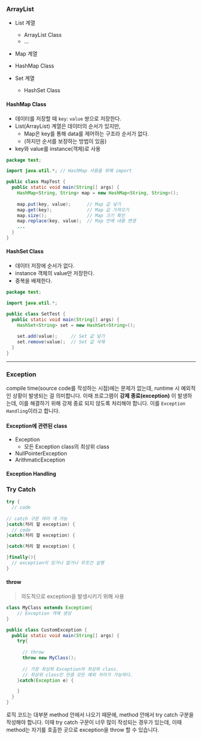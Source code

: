 ### ArrayList

- List 계열
  - ArrayList Class
  - ...

-  Map 계열
  - HashMap Class

- Set 계열
  - HashSet Class

#### HashMap Class

- 데이터를 저장할 때 <code>key</code>: <code>value</code> 쌍으로 저장한다.
- List(ArrayList) 계열은 데이터의 순서가 있지만,
  - Map은 key를 통해 data를 제어하는 구조라 순서가 없다.
  - (하지만 순서를 보장하는 방법이 있음)
- key와 value를 instance(객체)로 사용

```java
package test;

import java.util.*; // HashMap 사용을 위해 import

public class MapTest {
  public static void main(String[] args) {
    HashMap<String, String> map = new HashMap<String, String>();
    
    map.put(key, value);      // Map 값 넣기
    map.get(key);             // Map 값 가져오기
    map.size();               // Map 크기 확인 
    map.replace(key, value);  // Map 안에 내용 변경
    ...
  }
}
```

#### HashSet Class
- 데이터 저장에 순서가 없다.
- instance 객체의 value만 저장한다.
- 중복을 배제한다.

```java
package test;

import java.util.*;

public class SetTest {
  public static void main(String[] args) {
    HashSet<String> set = new HashSet<String>();
    
    set.add(value);     // Set 값 넣기
    set.remove(value);  // Set 값 삭제
  }
}
```

---

### Exception

compile time(source code를 작성하는 시점)에는 문제가 없는데, runtime 시 예외적인 상황이 발생되는 걸 의미합니다. 이때 프로그램이 **강제 종료(exception)** 이 발생하는데,
이를 해결하기 위해 강제 종료 되지 않도록 처리해야 합니다. 이를 <code>Exception Handling</code>이라고 합니다.

#### Exception에 관련된 class
- Exception
  - 모든 Exception class의 최상위 class
- NullPointerException
- ArithmaticException

#### Exception Handling

### Try Catch
```java
try {
  // code
  
// catch 구문 여러 개 가능
}catch(처리 할 exception) {
  // code
}catch(처리 할 exception) {

}catch(처리 할 exception) {

}finally(){
  // exception이 있거나 없거나 무조건 실행
}
```

#### throw
> 의도적으로 exception을 발생시키기 위해 사용

```java
class MyClass extends Exception{
	// Exception 객체 생성
}

public class CustomException {
  public static void main(String[] args) {
    try{
    
      // throw
      throw new MyClass();
      
      // 가장 최상위 Exception의 최상위 class.
      // 최상위 class인 만큼 모든 예외 처리가 가능하다.
    }catch(Exception e) {

    }
  }
}
```

로직 코드는 대부분 method 안에서 나오기 때문에, method 안에서 try catch 구분을 작성해야 합니다. 이때 try catch 구문이 너무 많이 작성되는 경우가 있는데, 이때 method는 자기를 호출한 곳으로 exception을 throw 할 수 있습니다. 
